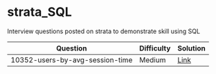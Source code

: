 # strata_SQL
Interview questions posted on strata to demonstrate skill using SQL

|Question                         |Difficulty  |Solution
|---------------------------------|------------|--------
|10352-users-by-avg-session-time  |Medium      | [Link](https://platform.stratascratch.com/coding/10352-users-by-avg-session-time?)
